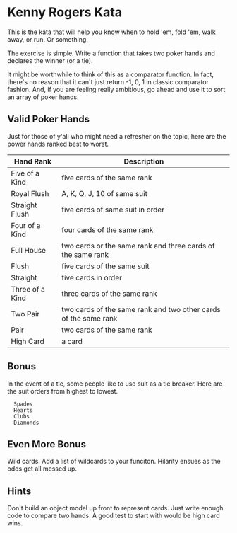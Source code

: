# Kenny Rogers Kata

This is the kata that will help you know when to hold 'em, fold 'em, walk away, or run.  Or something.

The exercise is simple. Write a function that takes two poker hands and declares the winner (or a tie).

It might be worthwhile to think of this as a comparator function.  In fact, there's no reason that it can't just return -1, 0, 1 in classic comparator fashion.  And, if you are feeling really ambitious, go ahead and use it to sort an array of poker hands.

## Valid Poker Hands

Just for those of y'all who might need a refresher on the topic, here are the power hands ranked best to worst.

| Hand Rank       | Description                                                            |
| --------------- | ---------------------------------------------------------------------- |
| Five of a Kind  | five cards of the same rank                                            |
| Royal Flush     | A, K, Q, J, 10 of same suit                                            |
| Straight Flush  | five cards of same suit in order                                       |
| Four of a Kind  | four cards of the same rank                                            |
| Full House      | two cards or the same rank and three cards of the same rank            |
| Flush           | five cards of the same suit                                            |
| Straight        | five cards in order                                                    |
| Three of a Kind | three cards of the same rank                                           |
| Two Pair        | two cards of the same rank and two other cards of the same rank        |
| Pair            | two cards of the same rank                                             |
| High Card       | a card                                                                 |


## Bonus

In the event of a tie, some people like to use suit as a tie breaker.  Here are the suit orders from highest to lowest.

      Spades
      Hearts
      Clubs
      Diamonds

## Even More Bonus

Wild cards.  Add a list of wildcards to your funciton.  Hilarity ensues as the odds get all messed up.

## Hints

Don't build an object model up front to represent cards.  Just write enough code to compare two hands.  A good test to start with would be high card wins.


